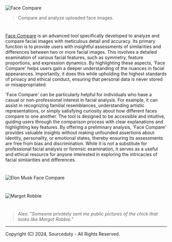 ![Face Compare](https://github.com/sourceduty/Face_Compare/assets/123030236/9fe18614-c0d7-49c7-9fd7-ab9b4d11e5f9)

> Compare and analyze uploaded face images.

#

[Face Compare](https://chatgpt.com/g/g-DEjaX4w55-face-compare) is an advanced tool specifically developed to analyze and compare facial images with meticulous detail and accuracy. Its primary function is to provide users with insightful assessments of similarities and differences between two or more facial images. This involves a detailed examination of various facial features, such as symmetry, feature proportions, and expression dynamics. By highlighting these aspects, 'Face Compare' helps users gain a deeper understanding of the nuances in facial appearances. Importantly, it does this while upholding the highest standards of privacy and ethical conduct, ensuring that personal data is never stored or misappropriated.

'Face Compare' can be particularly helpful for individuals who have a casual or non-professional interest in facial analysis. For example, it can assist in recognizing familial resemblances, understanding artistic representations, or simply satisfying curiosity about how different faces compare to one another. The tool is designed to be accessible and intuitive, guiding users through the comparison process with clear explanations and highlighting key features. By offering a preliminary analysis, 'Face Compare' provides valuable insights without making unfounded assertions about identity, personality, or emotional states, thereby ensuring its assessments are free from bias and discrimination. While it is not a substitute for professional facial analysis or forensic examination, it serves as a useful and ethical resource for anyone interested in exploring the intricacies of facial similarities and differences.

#

![Elon Musk Face Compare](https://github.com/sourceduty/Face_Compare/assets/123030236/a3f6c179-ce3f-4718-a7a6-34955f753990)

#

![Margot Robbie](https://github.com/user-attachments/assets/834b4554-6879-473f-9f9f-b3823664447d)

#

> Alex: "*Someone privately sent me public pictures of the chick that looks like Margot Robbie.*"

***
Copyright (C) 2024, Sourceduty - All Rights Reserved.
